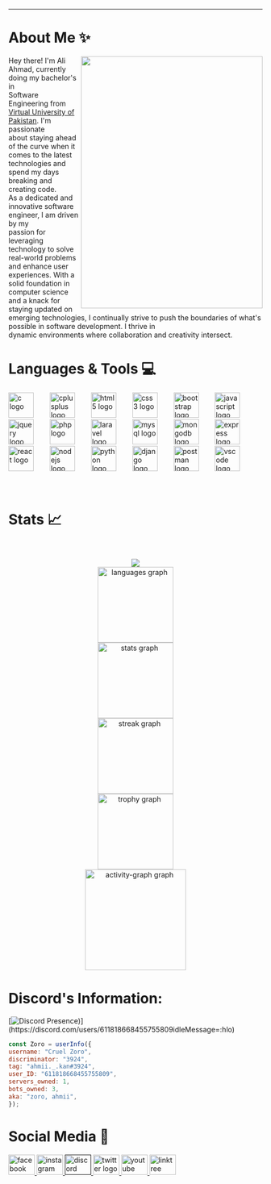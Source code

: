 ***
# About Me ✨
<img align="right" src="https://cdn.discordapp.com/attachments/1205840022029209630/1205911966061830244/Github_Gif_-_Made_with_Clipchamp_1.gif?ex=65da1809&is=65c7a309&hm=266f7981524c0f09fa07c265279ee659426af8fcd8bee56dca64df378f3bd6fd&" width="360" height="500">
<p align="left">Hey there! I'm Ali Ahmad, currently doing my bachelor's in </br> Software Engineering from <a href="https://www.vu.edu.pk/">Virtual University of Pakistan</a>. I'm passionate </br> about staying ahead of the curve when it comes to the latest </br> technologies and spend my days breaking and creating code. <br>
As a dedicated and innovative software engineer, I am driven by my </br> passion for leveraging technology to solve real-world problems and enhance user experiences. With a solid foundation in computer science and a knack for </br> staying updated on emerging technologies, I continually strive to push the boundaries of what's possible in software development.  I thrive in <br> dynamic environments where collaboration and creativity intersect.
</p>

# Languages & Tools 💻

<div align="left">
    <img src="https://cdn.jsdelivr.net/gh/devicons/devicon/icons/c/c-original.svg" height="50" alt="c logo" />
    <img width="24" />
    <img src="https://cdn.jsdelivr.net/gh/devicons/devicon/icons/cplusplus/cplusplus-original.svg" height="50" alt="cplusplus logo" />
    <img width="24" />
    <img src="https://cdn.jsdelivr.net/gh/devicons/devicon/icons/html5/html5-original.svg" height="50" alt="html5 logo" />
    <img width="24" />
    <img src="https://cdn.jsdelivr.net/gh/devicons/devicon/icons/css3/css3-original.svg" height="50" alt="css3 logo" />
    <img width="24" />
    <img src="https://cdn.jsdelivr.net/gh/devicons/devicon/icons/bootstrap/bootstrap-original.svg" height="50" alt="bootstrap logo" />
    <img width="24" />
    <img src="https://cdn.jsdelivr.net/gh/devicons/devicon/icons/javascript/javascript-original.svg" height="50" alt="javascript logo" />
    <img width="24" />
</div>

<div align="left">
    <img src="https://cdn.jsdelivr.net/gh/devicons/devicon/icons/jquery/jquery-original.svg" height="50" alt="jquery logo" />
    <img width="24" />
    <img src="https://cdn.jsdelivr.net/gh/devicons/devicon/icons/php/php-original.svg" height="50" alt="php logo" />
    <img width="24" />
    <img src="https://cdn.simpleicons.org/laravel/FF2D20" height="50" alt="laravel logo" />
    <img width="24" />
    <img src="https://cdn.simpleicons.org/mysql/4479A1" height="50" alt="mysql logo" />
    <img width="24" />
    <img src="https://cdn.jsdelivr.net/gh/devicons/devicon/icons/mongodb/mongodb-original.svg" height="50" alt="mongodb logo" />
    <img width="24" />
    <img src="https://skillicons.dev/icons?i=express" height="50" alt="express logo" />
    <img width="24" />
</div>

<div align="left">
    <img src="https://cdn.jsdelivr.net/gh/devicons/devicon/icons/react/react-original.svg" height="50" alt="react logo" />
    <img width="24" />
    <img src="https://skillicons.dev/icons?i=nodejs" height="50" alt="nodejs logo" />
    <img width="24" />
    <img src="https://cdn.jsdelivr.net/gh/devicons/devicon/icons/python/python-original.svg" height="50" alt="python logo" />
    <img width="24" />
    <img src="https://cdn.jsdelivr.net/gh/devicons/devicon/icons/django/django-plain.svg" height="50" alt="django logo" />
    <img width="24" />
    <img src="https://skillicons.dev/icons?i=postman" height="50" alt="postman logo" />
    <img width="24" />
    <img src="https://cdn.jsdelivr.net/gh/devicons/devicon/icons/vscode/vscode-original.svg" height="50" alt="vscode logo" />
    <img width="24" />
</div>
</br>
</br>

# Stats 📈

<br clear="both">

<div align="center">

  [![](https://visitcount.itsvg.in/api?id=crueldev69&icon=0&color=0)](https://visitcount.itsvg.in)  
  <img src="https://github-readme-stats.vercel.app/api/top-langs?username=cruelzoro&locale=en&hide_title=false&layout=compact&card_width=320&langs_count=5&theme=github_dark&hide_border=false&order=2" height="150" alt="languages graph"  />
 </br>
  <img src="https://github-readme-stats.vercel.app/api?username=cruelzoro&hide_title=false&hide_rank=false&show_icons=true&include_all_commits=true&count_private=true&disable_animations=false&theme=github_dark&locale=en&hide_border=false&order=1" height="150" alt="stats graph"  />
  </br>
  <img src="https://streak-stats.demolab.com?user=cruelzoro&locale=en&mode=daily&theme=github_dark&hide_border=true&border_radius=5&date_format=M%20j%5B,%20Y%5D&order=3" height="150" alt="streak graph"  />
  </br>
  <img   src="https://github-profile-trophy.vercel.app?username=cruelzoro&theme=algolia&column=3&row=1&margin-w=19&margin-h=0&no-bg=true&no-frame=false&order=4" height="150" alt="trophy graph"  />
  </br>
  <img   src="https://github-readme-activity-graph.vercel.app/graph?username=cruelzoro&radius=16&theme=github-dark&area=true&order=5&custom_title=Zoro's%20Contribution&hide_border=true" height="200" alt="activity-graph graph"  />
</div>

# Discord's Information:

[![Discord Presence](https://lanyard.cnrad.dev/api/611818668455755809?theme=dark&borderRadius=20px&idleMessage=Probably%20doing%20something%20else...))](https://discord.com/users/611818668455755809idleMessage=:hlo)


```js
const Zoro = userInfo({
username: "Cruel Zoro",
discriminator: "3924",
tag: "ahmii._.kan#3924",
user_ID: "611818668455755809",
servers_owned: 1,
bots_owned: 3,
aka: "zoro, ahmii",
});
```


# Social Media 👀

<div align="left">
  <a href="https://www.facebook.com/ahmiikan">
    <img src="https://raw.githubusercontent.com/maurodesouza/profile-readme-generator/master/src/assets/icons/social/facebook/default.svg" width="52" height="40" alt="facebook logo"  />
  </a>
  <a href="https://www.instagram.com/ahm._.kan/">
    <img src="https://raw.githubusercontent.com/maurodesouza/profile-readme-generator/master/src/assets/icons/social/instagram/default.svg" width="52" height="40" alt="instagram logo"  />
  </a>
  <a href="">
    <img src="https://raw.githubusercontent.com/maurodesouza/profile-readme-generator/master/src/assets/icons/social/discord/default.svg" width="52" height="40" alt="discord logo"  />
  </a>
  <a href="twitter_url">
    <img src="https://raw.githubusercontent.com/maurodesouza/profile-readme-generator/master/src/assets/icons/social/twitter/default.svg" width="52" height="40" alt="twitter logo"  />
  </a>
  <a href="youtube_url">
    <img src="https://raw.githubusercontent.com/maurodesouza/profile-readme-generator/master/src/assets/icons/social/youtube/default.svg" width="52" height="40" alt="youtube logo"  />
  </a>
  <a href="linktree_url">
    <img src="https://raw.githubusercontent.com/maurodesouza/profile-readme-generator/master/src/assets/icons/social/linktree/default.svg" width="52" height="40" alt="linktree logo"  />
  </a>
</div>

